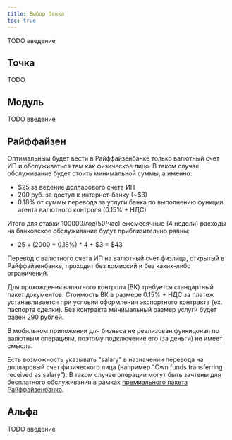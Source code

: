 ```yaml
---
title: Выбор банка
toc: true
---
```


TODO введение

## Точка

TODO

## Модуль

TODO введение

## Райффайзен

Оптимальным будет вести в Райффайзенбанке только валютный счет ИП и обслуживаться там как физическое лицо. 
В таком случае обслуживание будет стоить минимальной суммы, а именно:
- $25 за ведение долларового счета ИП
- 200 руб. за доступ к интернет-банку (~$3)
- 0.18% от суммы перевода за услуги банка по выполнению функции агента валютного контроля (0.15% + НДС)

Итого для ставки $100000/год ($50/час) ежемесячные (4 недели) расходы на банковское обслуживание будут приблизительно равны:  
- $25 + ($2000 * 0.18%) * 4 + $3 = $43

Перевод с валютного счета ИП на валютный счет физлица, открытый в Райффайзенбанке, проходит без комиссий и без каких-либо ограничений.

Для прохождения валютного контроля (ВК) требуется стандартный пакет документов. 
Стоимость ВК в размере 0.15% + НДС за платеж устанавливается при условии оформления экспортного контракта (ex. паспорта сделки). 
Без контракта минимальный размер услуги будет равен 290 рублей.

В мобильном приложении для бизнеса не реализован функицонал по валютным операциям, поэтому подключение его (за деньги) не имеет смысла.

Есть возможность указывать "salary" в назначении перевода на долларовый счет физического лица (например "Own funds transferring received as salary"). 
В таком случае операции могут быть зачтены для бесплатного обслуживания в рамках [премиального пакета Райффайзенбанка](https://www.raiffeisen.ru/premium_service/premiumbanking/products/service/?active_tab=tab-1).
 
## Альфа

TODO введение

